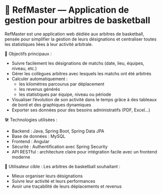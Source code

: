# 🏀 RefMaster — Application de gestion pour arbitres de basketball
RefMaster est une application web dédiée aux arbitres de basketball, pensée pour simplifier la gestion de leurs désignations et centraliser toutes les statistiques liées à leur activité arbitrale.

🎯 Objectifs principaux :
  - Suivre facilement les désignations de matchs (date, lieu, équipes, niveau, etc.)
  - Gérer les collègues arbitres avec lesquels les matchs ont été arbitrés
  - Calculer automatiquement :
    * les kilomètres parcourus par déplacement
    * les revenus générés
    * les statistiques par équipe, niveau ou période
  - Visualiser l’évolution de son activité dans le temps grâce à des tableaux de bord et des graphiques dynamiques
  - Exporter ses données pour des besoins administratifs (PDF, Excel…)

🛠️ Technologies utilisées :
  - Backend : Java, Spring Boot, Spring Data JPA
  - Base de données : MySQL
  - Frontend : Angular
  - Sécurité : Authentification avec Spring Security
  - API RESTful : architecture claire pour intégration facile avec un frontend moderne

👤 Utilisateur cible :
Les arbitres de basketball souhaitant :
  - Mieux organiser leurs désignations
  - Suivre leur activité et leurs performances
  - Avoir une traçabilité de leurs déplacements et revenus
